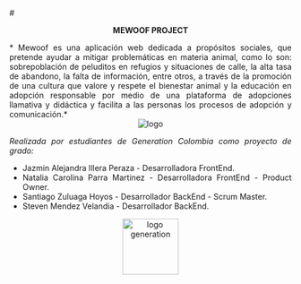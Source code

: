 #<center>****MEWOOF PROJECT****<center/>

<div style="text-align: justify">* Mewoof es una aplicación web dedicada a propósitos sociales, que pretende ayudar a mitigar problemáticas en materia animal, como lo son: sobrepoblación de peluditos en refugios y situaciones de calle, la alta tasa de abandono, la falta de información, entre otros, a través de la promoción de una cultura que valore y respete el bienestar animal y la educación en adopción responsable por medio de una plataforma de adopciones llamativa y didáctica y facilita a las personas los procesos de adopción y comunicación.*<div>

</div>
<center><img src="https://media.licdn.com/dms/image/D4E03AQHJdO30bnW6hA/profile-displayphoto-shrink_400_400/0/1694191374441?e=1700092800&v=beta&t=-ejR5mJ6fmdn3StynuTewoRjWcsF2OqaXBhs0KOLnT8" alt="logo"> </center>

*Realizada por estudiantes de Generation Colombia como proyecto de grado:*
- Jazmin Alejandra Illera Peraza - Desarrolladora FrontEnd.
- Natalia Carolina Parra Martinez - Desarrolladora FrontEnd - Product Owner.
- Santiago Zuluaga Hoyos - Desarrollador BackEnd - Scrum Master.
- Steven Mendez Velandia - Desarrollador BackEnd.

<center><img src="https://media.licdn.com/dms/image/D4E16AQGmGUBwDTab-A/profile-displaybackgroundimage-shrink_350_1400/0/1694192129285?e=1700092800&v=beta&t=xQxMlqIS3A7sagH3AAvf-oiJe3XBMt9ZRod_X9cHDNc" alt="logo generation" style="height: 100px"></center>